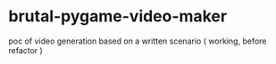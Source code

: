 # brutal-pygame-video-maker
poc of video generation based on a written scenario ( working, before refactor ) 
